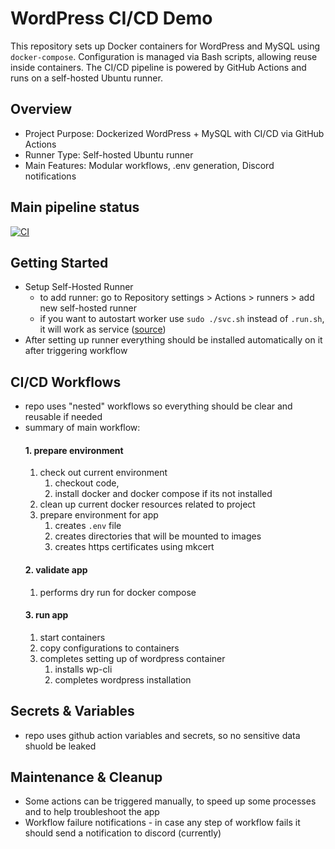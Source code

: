 # WordPress CI/CD Demo
This repository sets up Docker containers for WordPress and MySQL using `docker-compose`. Configuration is managed via Bash scripts, allowing reuse inside containers. The CI/CD pipeline is powered by GitHub Actions and runs on a self-hosted Ubuntu runner.
## Overview
- Project Purpose: Dockerized WordPress + MySQL with CI/CD via GitHub Actions
- Runner Type: Self-hosted Ubuntu runner
- Main Features: Modular workflows, .env generation, Discord notifications
## Main pipeline status
[![CI](https://github.com/pazderskipawel/githubactions/actions/workflows/deploy_everything.yml/badge.svg?branch=main)](https://github.com/pazderskipawel/githubactions/actions/workflows/deploy_everything.yml?query=branch%3Amain)
## Getting Started
- Setup Self-Hosted Runner
  - to add runner: go to Repository settings > Actions > runners > add new self-hosted runner
  - if you want to autostart worker use `sudo ./svc.sh` instead of `.run.sh`, it will work as service ([source](https://docs.github.com/en/actions/how-tos/managing-self-hosted-runners/configuring-the-self-hosted-runner-application-as-a-service))
- After setting up runner everything should be installed automatically on it after triggering workflow
## CI/CD Workflows
- repo uses "nested" workflows so everything should be clear and reusable if needed
- summary of main workflow:
  #### 1. prepare environment
  1. check out current environment 
      1. checkout code, 
      2. install docker and docker compose if its not installed 
  2. clean up current docker resources related to project
  3. prepare environment for app 
      1. creates `.env` file
      2. creates directories that will be mounted to images 
      3. creates https certificates using mkcert
  #### 2. validate app
  1. performs dry run for docker compose 
  #### 3. run app 
  1. start containers
  2. copy configurations to containers
  3. completes setting up of wordpress container 
      1. installs wp-cli 
      2. completes wordpress installation
## Secrets & Variables
- repo uses github action variables and secrets, so no sensitive data shuold be leaked 
## Maintenance & Cleanup
- Some actions can be triggered manually, to speed up some processes and to help troubleshoot the app
- Workflow failure notifications - in case any step of workflow fails it should send a notification to discord (currently)
